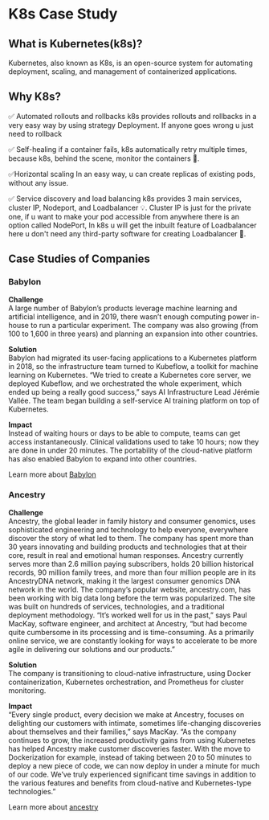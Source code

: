 # K8s Case Study
## What is Kubernetes(k8s)?
Kubernetes, also known as K8s, is an open-source system for automating deployment, scaling, and management of containerized applications.

## Why K8s?
✅ Automated rollouts and rollbacks
k8s provides rollouts and rollbacks in a very easy way by using strategy Deployment. If anyone goes wrong u just need to rollback

✅ Self-healing
if a container fails, k8s automatically retry multiple times, because k8s, behind the scene, monitor the containers 👊.

✅Horizontal scaling
In an easy way, u can create replicas of existing pods, without any issue.

✅ Service discovery and load balancing
k8s provides 3 main services, cluster IP, Nodeport, and Loadbalancer 💡. Cluster IP is just for the private one, if u want to make your pod accessible from anywhere there is an option called NodePort, In k8s u will get the inbuilt feature of Loadbalancer here u don't need any third-party software for creating Loadbalancer 💪.

## Case Studies of Companies
### Babylon

**Challenge**<br>
A large number of Babylon’s products leverage machine learning and artificial intelligence, and in 2019, there wasn’t enough computing power in-house to run a particular experiment. The company was also growing (from 100 to 1,600 in three years) and planning an expansion into other countries.

**Solution**<br>
Babylon had migrated its user-facing applications to a Kubernetes platform in 2018, so the infrastructure team turned to Kubeflow, a toolkit for machine learning on Kubernetes. “We tried to create a Kubernetes core server, we deployed Kubeflow, and we orchestrated the whole experiment, which ended up being a really good success,” says AI Infrastructure Lead Jérémie Vallée. The team began building a self-service AI training platform on top of Kubernetes.

**Impact**<br>
Instead of waiting hours or days to be able to compute, teams can get access instantaneously. Clinical validations used to take 10 hours; now they are done in under 20 minutes. The portability of the cloud-native platform has also enabled Babylon to expand into other countries.

Learn more about [Babylon](https://kubernetes.io/case-studies/babylon/)

### Ancestry
**Challenge**<br>
Ancestry, the global leader in family history and consumer genomics, uses sophisticated engineering and technology to help everyone, everywhere discover the story of what led to them. The company has spent more than 30 years innovating and building products and technologies that at their core, result in real and emotional human responses. Ancestry currently serves more than 2.6 million paying subscribers, holds 20 billion historical records, 90 million family trees, and more than four million people are in its AncestryDNA network, making it the largest consumer genomics DNA network in the world. The company’s popular website, ancestry.com, has been working with big data long before the term was popularized. The site was built on hundreds of services, technologies, and a traditional deployment methodology. “It’s worked well for us in the past,” says Paul MacKay, software engineer, and architect at Ancestry, “but had become quite cumbersome in its processing and is time-consuming. As a primarily online service, we are constantly looking for ways to accelerate to be more agile in delivering our solutions and our products.”

**Solution**<br>
The company is transitioning to cloud-native infrastructure, using Docker containerization, Kubernetes orchestration, and Prometheus for cluster monitoring.

**Impact**<br>
“Every single product, every decision we make at Ancestry, focuses on delighting our customers with intimate, sometimes life-changing discoveries about themselves and their families,” says MacKay. “As the company continues to grow, the increased productivity gains from using Kubernetes has helped Ancestry make customer discoveries faster. With the move to Dockerization for example, instead of taking between 20 to 50 minutes to deploy a new piece of code, we can now deploy in under a minute for much of our code. We’ve truly experienced significant time savings in addition to the various features and benefits from cloud-native and Kubernetes-type technologies.”

Learn more about [ancestry](https://kubernetes.io/case-studies/ancestry/)